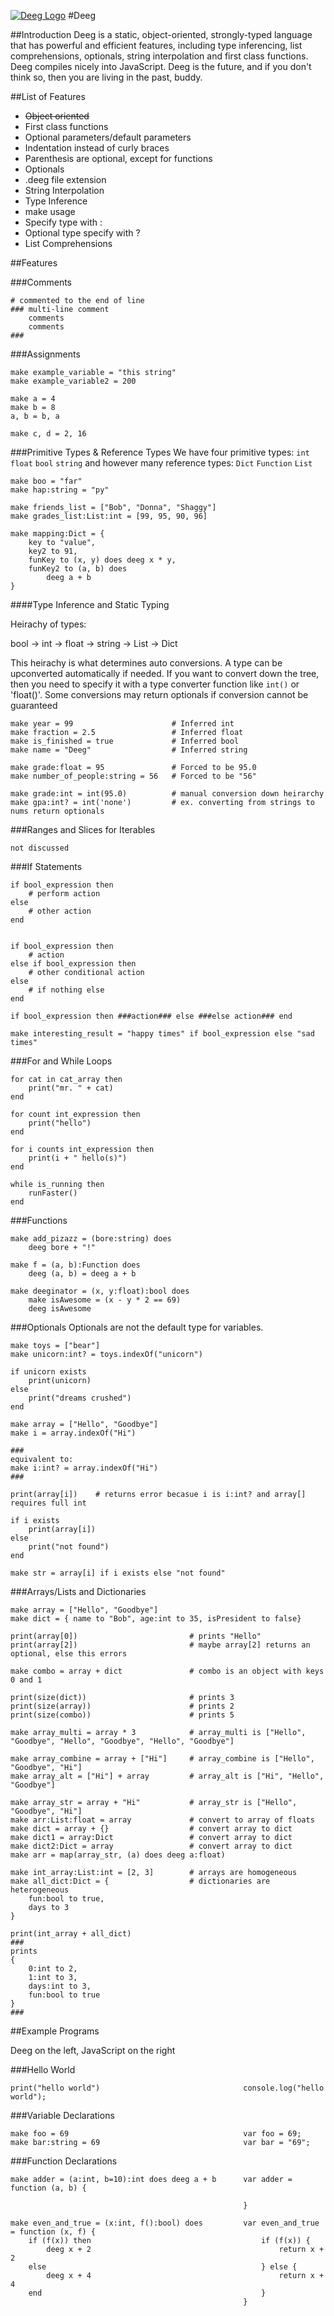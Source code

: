 [![Deeg Logo](http://i.imgur.com/ylMlnSA.png)](https://github.com/IrakliK/Deeg)
#Deeg

##Introduction
Deeg is a static, object-oriented, strongly-typed language that has powerful and efficient features, including type inferencing, list comprehensions, optionals, string interpolation and first class functions. Deeg compiles nicely into JavaScript. Deeg is the future, and if you don't think so, then you are living in the past, buddy.

##List of Features

- ~~Object oriented~~
- First class functions
- Optional parameters/default parameters
- Indentation instead of curly braces
- Parenthesis are optional, except for functions
- Optionals
- .deeg file extension
- String Interpolation
- Type Inference
- make usage
- Specify type with :
- Optional type specify with ?
- List Comprehensions

##Features

###Comments

```
# commented to the end of line
### multi-line comment
    comments
    comments
###
```

###Assignments

```
make example_variable = "this string"
make example_variable2 = 200

make a = 4
make b = 8
a, b = b, a

make c, d = 2, 16
```

###Primitive Types & Reference Types
We have four primitive types: `int` `float` `bool` `string` and however many reference types: `Dict` `Function` `List`

```
make boo = "far"
make hap:string = "py"

make friends_list = ["Bob", "Donna", "Shaggy"]
make grades_list:List:int = [99, 95, 90, 96]

make mapping:Dict = {
    key to "value",
    key2 to 91,
    funKey to (x, y) does deeg x * y,
    funKey2 to (a, b) does
        deeg a + b
}
```

####Type Inference and Static Typing

Heirachy of types:

bool -> int -> float -> string -> List -> Dict

This heirachy is what determines auto conversions. A type can be upconverted automatically if needed. If you want to convert down the tree, then you need to specify it with a type converter function like `int()` or 'float()'. Some conversions may return optionals if conversion cannot be guaranteed


```
make year = 99                      # Inferred int
make fraction = 2.5                 # Inferred float
make is_finished = true             # Inferred bool
make name = "Deeg"                  # Inferred string

make grade:float = 95               # Forced to be 95.0
make number_of_people:string = 56   # Forced to be "56"

make grade:int = int(95.0)          # manual conversion down heirarchy
make gpa:int? = int('none')         # ex. converting from strings to nums return optionals
```

###Ranges and Slices for Iterables

```
not discussed
```

###If Statements

```
if bool_expression then
    # perform action
else
    # other action
end


if bool_expression then
    # action
else if bool_expression then
    # other conditional action
else
    # if nothing else
end

if bool_expression then ###action### else ###else action### end

make interesting_result = "happy times" if bool_expression else "sad times"
```

###For and While Loops

```
for cat in cat_array then
    print("mr. " + cat)
end

for count int_expression then
    print("hello")
end

for i counts int_expression then
    print(i + " hello(s)")
end

while is_running then
    runFaster()
end
```

###Functions

```
make add_pizazz = (bore:string) does
    deeg bore + "!"

make f = (a, b):Function does
    deeg (a, b) = deeg a + b

make deeginator = (x, y:float):bool does
    make isAwesome = (x - y * 2 == 69)
    deeg isAwesome
```

###Optionals
Optionals are not the default type for variables.

```
make toys = ["bear"]
make unicorn:int? = toys.indexOf("unicorn")

if unicorn exists
    print(unicorn)
else
    print("dreams crushed")
end

make array = ["Hello", "Goodbye"]
make i = array.indexOf("Hi")

###
equivalent to:
make i:int? = array.indexOf("Hi")
###

print(array[i])    # returns error becasue i is i:int? and array[] requires full int

if i exists
    print(array[i])
else
    print("not found")
end

make str = array[i] if i exists else "not found"
```

###Arrays/Lists and Dictionaries

```
make array = ["Hello", "Goodbye"]
make dict = { name to "Bob", age:int to 35, isPresident to false}

print(array[0])                         # prints "Hello"
print(array[2])                         # maybe array[2] returns an optional, else this errors

make combo = array + dict               # combo is an object with keys 0 and 1

print(size(dict))                       # prints 3
print(size(array))                      # prints 2
print(size(combo))                      # prints 5

make array_multi = array * 3            # array_multi is ["Hello", "Goodbye", "Hello", "Goodbye", "Hello", "Goodbye"]

make array_combine = array + ["Hi"]     # array_combine is ["Hello", "Goodbye", "Hi"]
make array_alt = ["Hi"] + array         # array_alt is ["Hi", "Hello", "Goodbye"]

make array_str = array + "Hi"           # array_str is ["Hello", "Goodbye", "Hi"]
make arr:List:float = array             # convert to array of floats
make dict = array + {}                  # convert array to dict
make dict1 = array:Dict                 # convert array to dict
make dict2:Dict = array                 # convert array to dict
make arr = map(array_str, (a) does deeg a:float)

make int_array:List:int = [2, 3]        # arrays are homogeneous
make all_dict:Dict = {                  # dictionaries are heterogeneous
    fun:bool to true,
    days to 3
}

print(int_array + all_dict)         
###
prints
{
    0:int to 2,
    1:int to 3,
    days:int to 3,
    fun:bool to true
}
###
```

##Example Programs

Deeg on the left, JavaScript on the right

###Hello World
```
print("hello world")                                console.log("hello world");
```

###Variable Declarations
```
make foo = 69                                       var foo = 69;
make bar:string = 69                                var bar = "69";
```

###Function Declarations
```
make adder = (a:int, b=10):int does deeg a + b      var adder = function (a, b) {
                                                     
                                                    }

make even_and_true = (x:int, f():bool) does         var even_and_true = function (x, f) {
    if (f(x)) then                                      if (f(x)) {
        deeg x + 2                                          return x + 2
    else                                                } else {
        deeg x + 4                                          return x + 4
    end                                                 }
                                                    }
```
